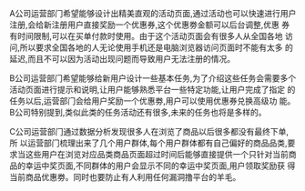 A公司运营部⻔希望能够设计出精美直观的活动⻚面,通过活动也可以快速进行用户
注册,会给新注册用户直接奖励一个优惠券,这个优惠劵金额可以后台调整,优惠
券有时间限制,可以在买单付款时使用。由于这个活动⻚面会有很多人从全国各地
访问,所以要求全国各地的人无论使用手机还是电脑浏览器访问⻚面时不能有太多
的延迟,而且不可以因为活动出现问题而导致用户无法注册的情况。

B公司运营部⻔希望能够给新用户设计一些基本任务,为了介绍这些任务会需要多个
活动⻚面进行提示和说明,让用户能够熟悉平台一些特定功能,让用户完成了指定
的任务以后,运营部⻔会给用户奖励一个优惠劵,用户可以使用优惠券兑换高级功
能。B公司特别提到,类似此类的任务活动还有很多,未来的任务也将是多样的。

C公司运营部⻔通过数据分析发现很多人在浏览了商品以后很多都没有最终下单,所
以运营部⻔梳理出来了几个用户群体,每个用户群体都有自己偏好的商品品类,要
求当这些用户在浏览对应品类商品⻚面超过时间后能够直接提供一个只针对当前商
品的幸运中奖⻚面,不同群体的用户会显示不同的幸运中奖⻚面,用户领取奖励获
得当前商品优惠劵。同时也要防止有人利用任何漏洞撸平台的羊毛。